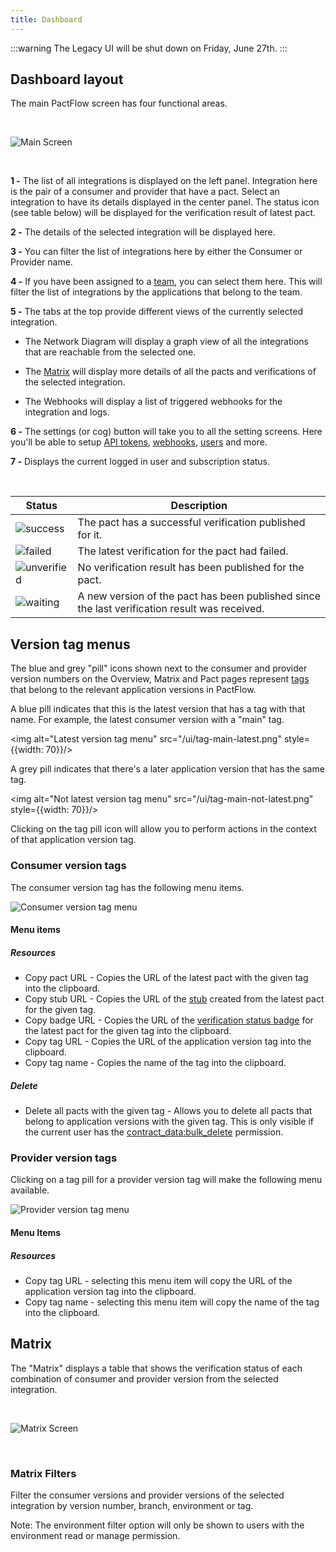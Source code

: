 ```yaml
---
title: Dashboard
---
```

:::warning
The Legacy UI will be shut down on Friday, June 27th.
:::

## Dashboard layout

The main PactFlow screen has four functional areas.

&nbsp;

![Main Screen](/ui/dashboard.png)

&nbsp;

**1 -**
The list of all integrations is displayed on the left panel. Integration here is the pair of a consumer and provider that have a pact. Select an integration to have its details displayed in the center panel. The status icon (see table below) will be displayed for the verification result of latest pact.

**2 -**
The details of the selected integration will be displayed here.

**3 -**
You can filter the list of integrations here by either the Consumer or Provider name.

**4 -**
If you have been assigned to a [team](#settings-teams), you can select them here. This will filter the list of integrations
by the applications that belong to the team.

**5 -**
The tabs at the top provide different views of the currently selected integration. 

- The Network Diagram will display a graph view of all the integrations that are reachable from the selected one.

- The [Matrix](#matrix) will display more details of all the pacts and verifications of the selected integration.

- The Webhooks will display a list of triggered webhooks for the integration and logs.

**6 -**
The settings (or cog) button will take you to all the setting screens. Here you'll be able to setup
[API tokens](#settings-api-tokens), [webhooks](#settings-webhooks), [users](#settings-users) and more.

**7 -**
Displays the current logged in user and subscription status.

&nbsp;

<div class="status-table">

| Status                            | Description                                                                                   |
| --------------------------------- | --------------------------------------------------------------------------------------------- |
| ![success](/ui/success.png)       | The pact has a successful verification published for it.                                      |
| ![failed](/ui/failed.png)         | The latest verification for the pact had failed.                                              |
| ![unverified](/ui/unverified.png) | No verification result has been published for the pact.                                       |
| ![waiting](/ui/waiting.png)       | A new version of the pact has been published since the last verification result was received. |

</div>

## Version tag menus

The blue and grey "pill" icons shown next to the consumer and provider version numbers on the Overview, Matrix and Pact pages represent [tags](https://docs.pact.io/pact_broker/tags) that belong to the relevant application versions in PactFlow.

A blue pill indicates that this is the latest version that has a tag with that name. For example, the latest consumer version with a "main" tag.

<img alt="Latest version tag menu" src="/ui/tag-main-latest.png" style={{width: 70}}/>

A grey pill indicates that there's a later application version that has the same tag.

<img alt="Not latest version tag menu" src="/ui/tag-main-not-latest.png" style={{width: 70}}/>

Clicking on the tag pill icon will allow you to perform actions in the context of that application version tag.

### Consumer version tags

The consumer version tag has the following menu items.

![Consumer version tag menu](/ui/consumer-version-tag-menu.png)

#### Menu items

##### Resources

- Copy pact URL - Copies the URL of the latest pact with the given tag into the clipboard.
- Copy stub URL - Copies the URL of the [stub](/docs/stubs) created from the latest pact for the given tag.
- Copy badge URL - Copies the URL of the [verification status badge](https://docs.pact.io/pact_broker/advanced_topics/provider_verification_badges/) for the latest pact for the given tag into the clipboard.
- Copy tag URL - Copies the URL of the application version tag into the clipboard.
- Copy tag name - Copies the name of the tag into the clipboard.

##### Delete

- Delete all pacts with the given tag - Allows you to delete all pacts that belong to application versions with the given tag. This is only visible if the current user has the [contract_data:bulk_delete](/docs/permissions#contract_databulk_delete) permission.

### Provider version tags

Clicking on a tag pill for a provider version tag will make the following menu available.

![Provider version tag menu](/ui/provider-version-tag-menu.png)

#### Menu Items

##### Resources

- Copy tag URL - selecting this menu item will copy the URL of the application version tag into the clipboard.
- Copy tag name - selecting this menu item will copy the name of the tag into the clipboard.

## Matrix 

The "Matrix" displays a table that shows the verification status of each combination of consumer and provider version from the selected integration.

&nbsp;

![Matrix Screen](/ui/matrix.png)

&nbsp;

### Matrix Filters
Filter the consumer versions and provider versions of the selected integration by version number, branch, environment or tag.

Note: The environment filter option will only be shown to users with the environment read or manage permission.
